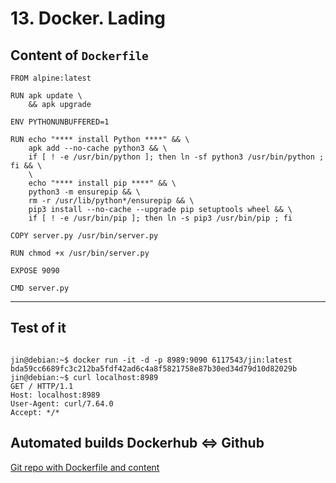 # 13. Docker. Lading

## Content of `Dockerfile`

```
FROM alpine:latest

RUN apk update \
    && apk upgrade

ENV PYTHONUNBUFFERED=1

RUN echo "**** install Python ****" && \
    apk add --no-cache python3 && \
    if [ ! -e /usr/bin/python ]; then ln -sf python3 /usr/bin/python ; fi && \
    \
    echo "**** install pip ****" && \
    python3 -m ensurepip && \
    rm -r /usr/lib/python*/ensurepip && \
    pip3 install --no-cache --upgrade pip setuptools wheel && \
    if [ ! -e /usr/bin/pip ]; then ln -s pip3 /usr/bin/pip ; fi

COPY server.py /usr/bin/server.py

RUN chmod +x /usr/bin/server.py

EXPOSE 9090

CMD server.py
```

---

## Test of it
```

jin@debian:~$ docker run -it -d -p 8989:9090 6117543/jin:latest
bda59cc6689fc3c212ba5fdf42ad6c4a8f5821758e87b30ed34d79d10d82029b
jin@debian:~$ curl localhost:8989
GET / HTTP/1.1
Host: localhost:8989
User-Agent: curl/7.64.0
Accept: */*
```


## Automated builds Dockerhub <=> Github

[Git repo with Dockerfile and content](https://hub.docker.com/r/6117543/jin)
